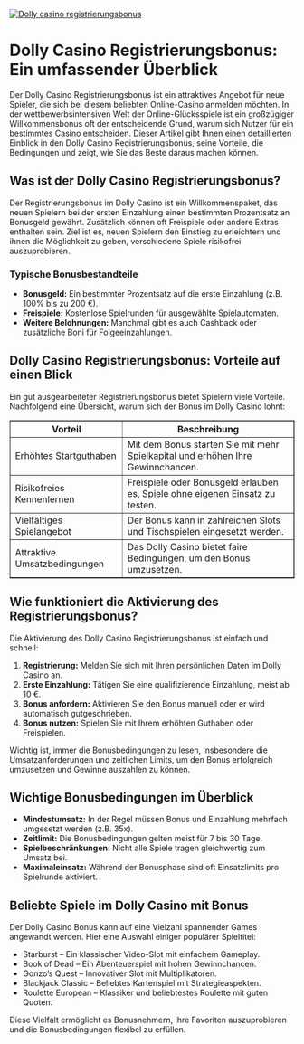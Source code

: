 [![Dolly casino registrierungsbonus](https://123-caf.pages.dev/gitsignup.png)](https://vrmoo.ru/Bt82HjjY)

<h1>Dolly Casino Registrierungsbonus: Ein umfassender Überblick</h1>  <p>Der Dolly Casino Registrierungsbonus ist ein attraktives Angebot für neue Spieler, die sich bei diesem beliebten Online-Casino anmelden möchten. In der wettbewerbsintensiven Welt der Online-Glücksspiele ist ein großzügiger Willkommensbonus oft der entscheidende Grund, warum sich Nutzer für ein bestimmtes Casino entscheiden. Dieser Artikel gibt Ihnen einen detaillierten Einblick in den Dolly Casino Registrierungsbonus, seine Vorteile, die Bedingungen und zeigt, wie Sie das Beste daraus machen können.</p>  <h2>Was ist der Dolly Casino Registrierungsbonus?</h2>  <p>Der Registrierungsbonus im Dolly Casino ist ein Willkommenspaket, das neuen Spielern bei der ersten Einzahlung einen bestimmten Prozentsatz an Bonusgeld gewährt. Zusätzlich können oft Freispiele oder andere Extras enthalten sein. Ziel ist es, neuen Spielern den Einstieg zu erleichtern und ihnen die Möglichkeit zu geben, verschiedene Spiele risikofrei auszuprobieren.</p>  <h3>Typische Bonusbestandteile</h3>  <ul>   <li><strong>Bonusgeld:</strong> Ein bestimmter Prozentsatz auf die erste Einzahlung (z.B. 100% bis zu 200 €).</li>   <li><strong>Freispiele:</strong> Kostenlose Spielrunden für ausgewählte Spielautomaten.</li>   <li><strong>Weitere Belohnungen:</strong> Manchmal gibt es auch Cashback oder zusätzliche Boni für Folgeeinzahlungen.</li> </ul>  <h2>Dolly Casino Registrierungsbonus: Vorteile auf einen Blick</h2>  <p>Ein gut ausgearbeiteter Registrierungsbonus bietet Spielern viele Vorteile. Nachfolgend eine Übersicht, warum sich der Bonus im Dolly Casino lohnt:</p>  <table border="1" cellspacing="0" cellpadding="8">   <thead>     <tr>       <th>Vorteil</th>       <th>Beschreibung</th>     </tr>   </thead>   <tbody>     <tr>       <td>Erhöhtes Startguthaben</td>       <td>Mit dem Bonus starten Sie mit mehr Spielkapital und erhöhen Ihre Gewinnchancen.</td>     </tr>     <tr>       <td>Risikofreies Kennenlernen</td>       <td>Freispiele oder Bonusgeld erlauben es, Spiele ohne eigenen Einsatz zu testen.</td>     </tr>     <tr>       <td>Vielfältiges Spielangebot</td>       <td>Der Bonus kann in zahlreichen Slots und Tischspielen eingesetzt werden.</td>     </tr>     <tr>       <td>Attraktive Umsatzbedingungen</td>       <td>Das Dolly Casino bietet faire Bedingungen, um den Bonus umzusetzen.</td>     </tr>   </tbody> </table>  <h2>Wie funktioniert die Aktivierung des Registrierungsbonus?</h2>  <p>Die Aktivierung des Dolly Casino Registrierungsbonus ist einfach und schnell:</p>  <ol>   <li><strong>Registrierung:</strong> Melden Sie sich mit Ihren persönlichen Daten im Dolly Casino an.</li>   <li><strong>Erste Einzahlung:</strong> Tätigen Sie eine qualifizierende Einzahlung, meist ab 10 €.</li>   <li><strong>Bonus anfordern:</strong> Aktivieren Sie den Bonus manuell oder er wird automatisch gutgeschrieben.</li>   <li><strong>Bonus nutzen:</strong> Spielen Sie mit Ihrem erhöhten Guthaben oder Freispielen.</li> </ol>  <p>Wichtig ist, immer die Bonusbedingungen zu lesen, insbesondere die Umsatzanforderungen und zeitlichen Limits, um den Bonus erfolgreich umzusetzen und Gewinne auszahlen zu können.</p>  <h2>Wichtige Bonusbedingungen im Überblick</h2>  <ul>   <li><strong>Mindestumsatz:</strong> In der Regel müssen Bonus und Einzahlung mehrfach umgesetzt werden (z.B. 35x).</li>   <li><strong>Zeitlimit:</strong> Die Bonusbedingungen gelten meist für 7 bis 30 Tage.</li>   <li><strong>Spielbeschränkungen:</strong> Nicht alle Spiele tragen gleichwertig zum Umsatz bei.</li>   <li><strong>Maximaleinsatz:</strong> Während der Bonusphase sind oft Einsatzlimits pro Spielrunde aktiviert.</li> </ul>  <h2>Beliebte Spiele im Dolly Casino mit Bonus</h2>  <p>Der Dolly Casino Bonus kann auf eine Vielzahl spannender Games angewandt werden. Hier eine Auswahl einiger populärer Spieltitel:</p>  <ul>   <li>Starburst – Ein klassischer Video-Slot mit einfachem Gameplay.</li>   <li>Book of Dead – Ein Abenteuerspiel mit hohen Gewinnchancen.</li>   <li>Gonzo’s Quest – Innovativer Slot mit Multiplikatoren.</li>   <li>Blackjack Classic – Beliebtes Kartenspiel mit Strategieaspekten.</li>   <li>Roulette European – Klassiker und beliebtestes Roulette mit guten Quoten.</li> </ul>  <p>Diese Vielfalt ermöglicht es Bonusnehmern, ihre Favoriten auszuprobieren und die Bonusbedingungen flexibel zu erfüllen.</p>